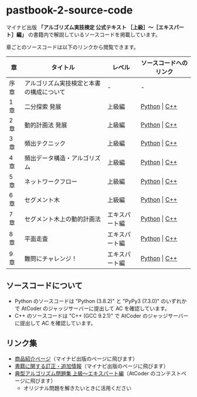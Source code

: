 # pastbook-2-source-code

マイナビ出版 **「アルゴリズム実技検定 公式テキスト ［上級］〜［エキスパート］編」** の書籍内で解説しているソースコードを掲載しています。

章ごとのソースコードは以下のリンクから閲覧できます。

|章|タイトル|レベル|ソースコードへのリンク|
|---|---|---|---|
|序章|アルゴリズム実技検定と本書の構成について|-|-|
|1 章|二分探索 発展|上級編|[Python](https://github.com/tsutaj/pastbook-2-source-code/tree/main/python/chapter1) \| [C++](https://github.com/tsutaj/pastbook-2-source-code/tree/main/cpp/chapter1)|
|2 章|動的計画法 発展|上級編|[Python](https://github.com/tsutaj/pastbook-2-source-code/tree/main/python/chapter2) \| [C++](https://github.com/tsutaj/pastbook-2-source-code/tree/main/cpp/chapter2)|
|3 章|頻出テクニック|上級編|[Python](https://github.com/tsutaj/pastbook-2-source-code/tree/main/python/chapter3) \| [C++](https://github.com/tsutaj/pastbook-2-source-code/tree/main/cpp/chapter3)|
|4 章|頻出データ構造・アルゴリズム|上級編|[Python](https://github.com/tsutaj/pastbook-2-source-code/tree/main/python/chapter4) \| [C++](https://github.com/tsutaj/pastbook-2-source-code/tree/main/cpp/chapter4)|
|5 章|ネットワークフロー|上級編|[Python](https://github.com/tsutaj/pastbook-2-source-code/tree/main/python/chapter5) \| [C++](https://github.com/tsutaj/pastbook-2-source-code/tree/main/cpp/chapter5)|
|6 章|セグメント木|上級編|[Python](https://github.com/tsutaj/pastbook-2-source-code/tree/main/python/chapter6) \| [C++](https://github.com/tsutaj/pastbook-2-source-code/tree/main/cpp/chapter6)|
|7 章|セグメント木上の動的計画法|エキスパート編|[Python](https://github.com/tsutaj/pastbook-2-source-code/tree/main/python/chapter7) \| [C++](https://github.com/tsutaj/pastbook-2-source-code/tree/main/cpp/chapter7)|
|8 章|平面走査|エキスパート編|[Python](https://github.com/tsutaj/pastbook-2-source-code/tree/main/python/chapter8) \| [C++](https://github.com/tsutaj/pastbook-2-source-code/tree/main/cpp/chapter8)|
|9 章|難問にチャレンジ！|エキスパート編|[Python](https://github.com/tsutaj/pastbook-2-source-code/tree/main/python/chapter9) \| [C++](https://github.com/tsutaj/pastbook-2-source-code/tree/main/cpp/chapter9)|

## ソースコードについて

- Python のソースコードは "Python (3.8.2)" と "PyPy3 (7.3.0)" のいずれかで AtCoder のジャッジサーバーに提出して AC を確認しています。
- C++ のソースコードは "C++ (GCC 9.2.1)" で AtCoder のジャッジサーバーに提出して AC を確認しています。

## リンク集

- [商品紹介ページ](https://book.mynavi.jp/ec/products/detail/id=135840)（マイナビ出版のページに飛びます）
- [書籍に関する訂正・追加情報](https://book.mynavi.jp/supportsite/detail/9784839979492past2.html)（マイナビ出版のページに飛びます）
- [典型アルゴリズム問題集 上級〜エキスパート編](https://atcoder.jp/contests/pastbook2022)（AtCoder のコンテストページに飛びます）
  - オリジナル問題を解きたいときに活用ください
